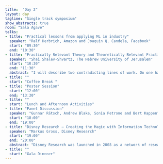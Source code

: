 ```yaml
---
title:  "Day 2"
layout: day
tagline: "Single track symposium"
show_abstracts: true
room: "Sala Agave"
talks:
- title: "Practical lessons from applying ML in industry"
  speaker: "Ralf Herbrich, Amazon and Joaquin Q. Candela, Facebook"
  start: "09:30"
  end: "10:30"
- title: "Practically Relevant Theory and Theoretically Relevant Practice of Deep Learning"
  speaker: "Shai Shalev-Shvartz, The Hebrew University of Jerusalem"
  start: "10:30"
  end: "11:30"
  abstract: "I will describe two contradicting lines of work. On one hand, a practical work on autonomous driving I was doing at Mobileye, in which deep learning is one of the key ingredients. On the other hand, theoretical work I was doing at the Hebrew university showing strong hardness of learning results. Bridging this gap is a great challenge. I will describe some approaches toward a solution, focusing on 'practically relevant theory' and 'theoretically relevant practice'."
- title: ""
  start: "Coffee Break "
- title: "Poster Session"
  start: "12:00"
  end: "13:30"
- title: ""
  start: "Lunch and Afternoon Activities"
- title: "Panel Discussion"
  speaker: "Gunnar Rätsch, Andrew Blake, Sonia Petrone and Bert Kappen"
  start: "18:00"
  end: "19:00"
- title: "Disney Research – Creating the Magic with Information Technology"
  speaker: "Markus Gross, Disney Research"
  start: "19:00"
  end: "20:00"
  abstract: "Disney Research was launched in 2008 as a network of research laboratories that collaborate closely with academic institutions such as the Swiss Federal Institute of Technology in Zurich and Carnegie Mellon University. Its mission is to push the frontiers of technology in areas relevant to Disney's creative entertainment businesses. Disney Research develops innovations for Parks, Film, Animation, Television, Games, and Consumer Products. Research areas include video and  animation technologies, postproduction and special effects, digital fabrication, robotics, and much more. This talk gives an overview of Disney Research spiced with some examples of our latest and greatest inventions. The focus is on the collaboration between ETH Zurich and the Walt Disney Company displaying the synergies arising from this program. This talk will highlight a company perspective as well as a view from the academic angle."
- title: ""
  start: "Gala Dinnner"
---
```

